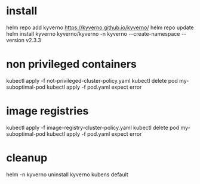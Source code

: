 
# install
helm repo add kyverno https://kyverno.github.io/kyverno/
helm repo update
helm install kyverno kyverno/kyverno -n kyverno --create-namespace --version v2.3.3

# non privileged containers
kubectl apply -f not-privileged-cluster-policy.yaml
kubectl delete pod my-suboptimal-pod 
kubectl apply -f pod.yaml
expect error

# image registries
kubectl apply -f image-registry-cluster-policy.yaml
kubectl delete pod my-suboptimal-pod 
kubectl apply -f pod.yaml
expect error

# cleanup
helm -n kyverno uninstall kyverno
kubens default


<!-- TODO maybe do all in the default namespace -->